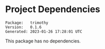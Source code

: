 # Project Dependencies
    Package:   trimothy
    Version:   0.1.6
    Generated: 2023-01-26 17:28:01 UTC

This package has no dependencies.
